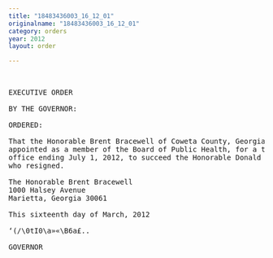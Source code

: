 ```yaml
---
title: "18483436003_16_12_01"
originalname: "18483436003_16_12_01"
category: orders
year: 2012
layout: order

---
```

<pre>
 

EXECUTIVE ORDER

BY THE GOVERNOR:

ORDERED:

That the Honorable Brent Bracewell of Coweta County, Georgia, is
appointed as a member of the Board of Public Health, for a term of
office ending July 1, 2012, to succeed the Honorable Donald Venn,
who resigned.

The Honorable Brent Bracewell
1000 Halsey Avenue
Marietta, Georgia 30061

This sixteenth day of March, 2012

‘(/\0tI0\a»«\B6a£..

GOVERNOR

</pre>
